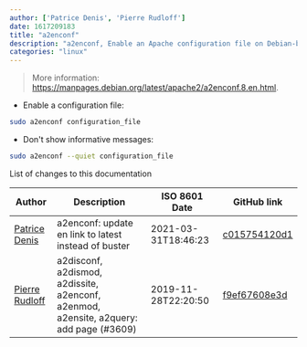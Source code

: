 ```yaml
---
author: ['Patrice Denis', 'Pierre Rudloff']
date: 1617209183
title: "a2enconf"
description: "a2enconf, Enable an Apache configuration file on Debian-based OSes."
categories: "linux"
---
```

> More information: <https://manpages.debian.org/latest/apache2/a2enconf.8.en.html>.

- Enable a configuration file:

```bash
sudo a2enconf configuration_file
```

- Don't show informative messages:

```bash
sudo a2enconf --quiet configuration_file
```
List of changes to this documentation


Author | Description | ISO 8601 Date | GitHub link
------|-----|-----|-----
[Patrice Denis](mailto:patrice.denis@gmail.com) | a2enconf: update en link to latest instead of buster | 2021-03-31T18:46:23 | [c015754120d1](https://github.com/tldr-pages/tldr/commit/c015754120d199b78681be37aca03a5152759541)
[Pierre Rudloff](mailto:contact@rudloff.pro) | a2disconf, a2dismod, a2dissite, a2enconf, a2enmod, a2ensite, a2query: add page (#3609) | 2019-11-28T22:20:50 | [f9ef67608e3d](https://github.com/tldr-pages/tldr/commit/f9ef67608e3d1f35d9383dc792e1ec6f5df02275)

